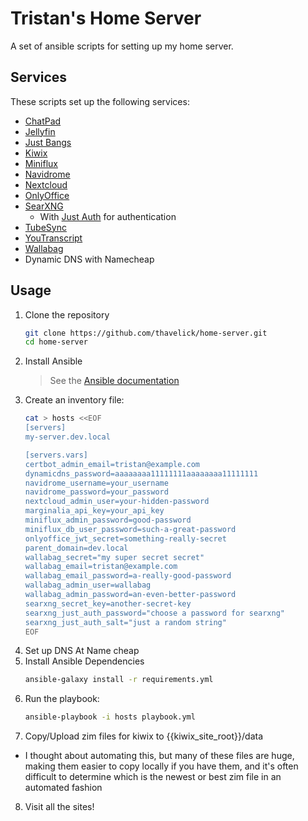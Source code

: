 # Tristan's Home Server

A set of ansible scripts for setting up my home server.

## Services
These scripts set up the following services:
* [ChatPad](https://github.com/deiucanta/chatpad)
* [Jellyfin](https://jellyfin.org)
* [Just Bangs](https://github.com/thavelick/just-bangs)
* [Kiwix](https://kiwix.org)
* [Miniflux](https://miniflux.net)
* [Navidrome](https://www.navidrome.org)
* [Nextcloud](https://nextcloud.com)
* [OnlyOffice](https://www.onlyoffice.com)
* [SearXNG](https://github.com/searxng/searxng)
    * With [Just Auth](https://github.com/thavelick/just-auth) for authentication
* [TubeSync](https://github.com/meeb/tubesync)
* [YouTranscript](https://github.com/thavelick/youtranscript)
* [Wallabag](https://wallabag.org)
* Dynamic DNS with Namecheap

## Usage

1. Clone the repository
    ```bash
    git clone https://github.com/thavelick/home-server.git
    cd home-server
    ```
2. Install Ansible
    > See the [Ansible documentation](https://docs.ansible.com/ansible/latest/intro_installation.html)
3. Create an inventory file:
    ```bash
    cat > hosts <<EOF
    [servers]
    my-server.dev.local

    [servers.vars]
    certbot_admin_email=tristan@example.com
    dynamicdns_password=aaaaaaaa11111111aaaaaaaa11111111
    navidrome_username=your_username
    navidrome_password=your_password
    nextcloud_admin_user=your-hidden-password
    marginalia_api_key=your_api_key
    miniflux_admin_password=good-password
    miniflux_db_user_password=such-a-great-password
    onlyoffice_jwt_secret=something-really-secret
    parent_domain=dev.local
    wallabag_secret="my super secret secret"
    wallabag_email=tristan@example.com
    wallabag_email_password=a-really-good-password
    wallabag_admin_user=wallabag
    wallabag_admin_password=an-even-better-password
    searxng_secret_key=another-secret-key
    searxng_just_auth_password="choose a password for searxng"
    searxng_just_auth_salt="just a random string"
    EOF
    ```
4. Set up DNS At Name cheap
5. Install Ansible Dependencies
    ```bash
    ansible-galaxy install -r requirements.yml
    ```
6. Run the playbook:
    ```bash
    ansible-playbook -i hosts playbook.yml
    ```
7. Copy/Upload zim files for kiwix to {{kiwix_site_root}}/data
  * I thought about automating this, but many of these files are huge, making them easier to copy
    locally if you have them, and it's often difficult to determine which is the newest or
    best zim file in an automated fashion
8. Visit all the sites!
